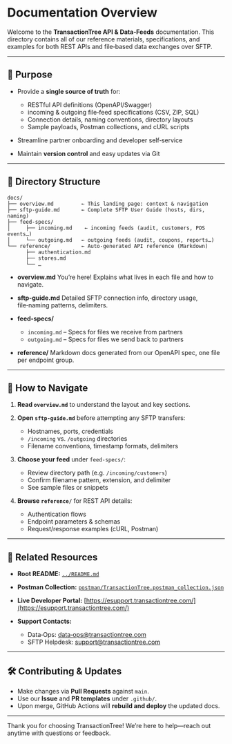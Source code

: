 # Documentation Overview

Welcome to the **TransactionTree API & Data‑Feeds** documentation. This directory contains all of our reference materials, specifications, and examples for both REST APIs and file‑based data exchanges over SFTP.

---

## 📖 Purpose

* Provide a **single source of truth** for:

  * RESTful API definitions (OpenAPI/Swagger)
  * incoming & outgoing file‑feed specifications (CSV, ZIP, SQL)
  * Connection details, naming conventions, directory layouts
  * Sample payloads, Postman collections, and cURL scripts
* Streamline partner onboarding and developer self‑service
* Maintain **version control** and easy updates via Git

---

## 📂 Directory Structure

```
docs/
├── overview.md         ← This landing page: context & navigation  
├── sftp-guide.md       ← Complete SFTP User Guide (hosts, dirs, naming)  
├── feed-specs/
│     ├── incoming.md    ← incoming feeds (audit, customers, POS events…)  
│     └── outgoing.md   ← outgoing feeds (audit, coupons, reports…)  
└── reference/          ← Auto‑generated API reference (Markdown)  
      ├── authentication.md  
      ├── stores.md  
      └── …  
```

* **overview\.md**
  You’re here! Explains what lives in each file and how to navigate.
* **sftp-guide.md**
  Detailed SFTP connection info, directory usage, file‑naming patterns, delimiters.
* **feed-specs/**

  * `incoming.md` – Specs for files we receive from partners
  * `outgoing.md` – Specs for files we send back to partners
* **reference/**
  Markdown docs generated from our OpenAPI spec, one file per endpoint group.

---

## 🚀 How to Navigate

1. **Read `overview.md`** to understand the layout and key sections.
2. **Open `sftp-guide.md`** before attempting any SFTP transfers:

   * Hostnames, ports, credentials
   * `/incoming` vs. `/outgoing` directories
   * Filename conventions, timestamp formats, delimiters
3. **Choose your feed** under `feed-specs/`:

   * Review directory path (e.g. `/incoming/customers`)
   * Confirm filename pattern, extension, and delimiter
   * See sample files or snippets
4. **Browse `reference/`** for REST API details:

   * Authentication flows
   * Endpoint parameters & schemas
   * Request/response examples (cURL, Postman)

---

## 🔗 Related Resources

* **Root README:** [`../README.md`](../README.md)
* **Postman Collection:** [`postman/TransactionTree.postman_collection.json`](postman/TransactionTree.postman_collection.json)
* **Live Developer Portal:** [https://esupport.transactiontree.com/](https://esupport.transactiontree.com/)
* **Support Contacts:**

  * Data‑Ops: [data‑ops@transactiontree.com](mailto:data-ops@transactiontree.com)
  * SFTP Helpdesk: [support@transactiontree.com](mailto:support@transactiontree.com)

---

## 🛠️ Contributing & Updates

* Make changes via **Pull Requests** against `main`.
* Use our **Issue** and **PR templates** under `.github/`.
* Upon merge, GitHub Actions will **rebuild and deploy** the updated docs.

---

Thank you for choosing TransactionTree! We’re here to help—reach out anytime with questions or feedback.

